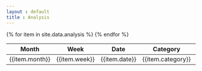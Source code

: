 ```yaml
---
layout : default
title : Analysis
---
```

<table>

<thead>
<tr class="header">
<th>Month</th>
<th>Week</th>
<th>Date</th>
<th>Category</th>
<th>Account</th>
<th>Description</th>
<th>Amount</th>
</tr>
</thead>
<tbody>
{% for item in site.data.analysis %}
<tr>
<td markdown="span">{{item.month}}</td>
<td markdown="span">{{item.week}}</td>
<td markdown="span">{{item.date}}</td>
<td markdown="span">{{item.category}}</td>
<td markdown="span">{{item.account}}</td>
<td markdown="span">{{item.description}}</td>
<td markdown="span">{{item.amount}}</td>
</tr>
{% endfor %}
</tbody>
</table>

